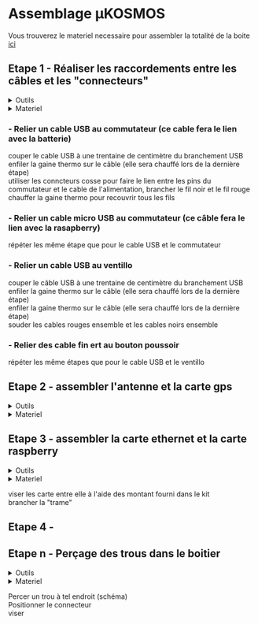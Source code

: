 # Assemblage µKOSMOS
Vous trouverez le materiel necessaire pour assembler la totalité de la boite [ici](materiel_boite.md)

## Etape 1 - Réaliser les raccordements entre les câbles et les "connecteurs"
<details>
  <summary> Outils </summary>
  
  * gaine thermo
  * matériel soudure
  
</details>

<details>
  <summary> Materiel </summary>
  
  * commutateur
  * cable micro USB
  * cables USB
  * ventilateur
  * carte gps
  * antenne
  * bouton poussoir
  * 
  * [cable](https://github.com/Hclothilde/Documentation_KOSMOS/blob/main/docs/materiel_boite.md#cable)
    
</details>

### - Relier un cable USB au commutateur (ce cable fera le lien avec la batterie) <br>
couper le cable USB à une trentaine de centimètre du branchement USB<br>
enfiler la gaine thermo sur le câble (elle sera chauffé lors de la dernière étape)<br>
utiliser les conncteurs cosse pour faire le lien entre les pins du commutateur et le cable de l'alimentation, brancher le fil noir et le fil rouge<br>
chauffer la gaine thermo pour recouvrir tous les fils<br>

### - Relier un cable micro USB au commutateur (ce câble fera le lien avec la rasapberry)<br>
répéter les même étape que pour le cable USB et le commutateur<br>

### - Relier un cable USB au ventillo
couper le câble USB à une trentaine de centimètre du branchement USB<br>
enfiler la gaine thermo sur le câble (elle sera chauffé lors de la dernière étape)<br>
enfiler la gaine thermo sur le câble (elle sera chauffé lors de la dernière étape)<br>
souder les cables rouges ensemble et les cables noirs ensemble<br>

### - Relier des cable fin ert au bouton poussoir <br>
répéter les même étapes que pour le cable USB et le ventillo<br>

## Etape 2 - assembler l'antenne et la carte gps<br>
<details>
  <summary> Outils </summary>
  
  * gaine thermo
  * matériel soudure
  
</details>

<details>
  <summary> Materiel </summary>
  
  * commutateur
  * cable micro USB
  * cables USB
  * ventilateur
  * carte gps
  * antenne
  * bouton poussoir
  * 
  * [cable](https://github.com/Hclothilde/Documentation_KOSMOS/blob/main/docs/materiel_boite.md#cable)
    
</details>

## Etape 3 - assembler la carte ethernet et la carte raspberry<br>
<details>
  <summary> Outils </summary>
  
  * gaine thermo
  * matériel soudure
  
</details>

<details>
  <summary> Materiel </summary>
  
  * commutateur
  * cable micro USB
  * cables USB
  * ventilateur
  * carte gps
  * antenne
  * bouton poussoir
  * 
  * [cable](https://github.com/Hclothilde/Documentation_KOSMOS/blob/main/docs/materiel_boite.md#cable)
    
</details>

viser les carte entre elle à l'aide des montant fourni dans le kit<br>
brancher la "trame"<br>

## Etape 4 - 


## Etape n - Perçage des trous dans le boitier
<details>
  <summary> Outils </summary>
  
  * couronne de forage (diamètre:...)
  * foret (diametre: ..)
  * perceuse
  
</details>

<details>
  <summary> Materiel </summary>
  
  * connecteur
  * ventilateur
  * bouton poussoir
  * vis
  * ecrou
    
</details>

Percer un trou à tel endroit (schéma)<br>
Positionner le connecteur<br>
viser<br>



    
